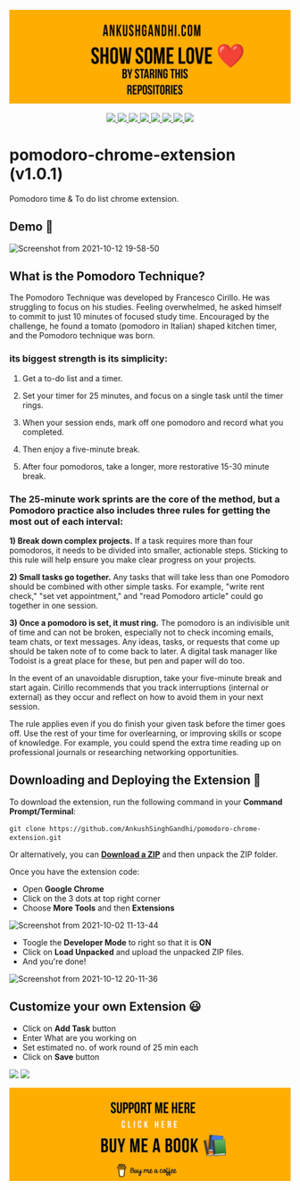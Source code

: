 <a href="https://www.buymeacoffee.com/ankushsingh"><img src="header.jpg"></a>

<p align="center">
  <a href="https://ankushsinghgandhi.github.io">
    <img src="https://img.shields.io/badge/Website-3b5998?style=flat-square&logo=google-chrome&logoColor=white" />
  </a>
  <a href="http://twitter.com/ankushsgandhi">
    <img src="https://img.shields.io/badge/-Twitter-blue?style=flat-square&logo=twitter&logoColor=white" />
  </a>
   <a href="https://www.linkedin.com/in/ankush-singh-gandhi-2487771aa/">
    <img src="https://img.shields.io/badge/-LinkedIn-0e76a8?style=flat-square&logo=Linkedin&logoColor=white" />
  </a>
  <a href="https://dev.to/@ankushsinghgandhi">
    <img src="https://img.shields.io/badge/-Dev.to-grey?style=flat-square&logo=dev.to&logoColor=white"/>
  </a>
  <a href="https://stackoverflow.com/users/13790266/ankush-singh">
    <img src="https://img.shields.io/badge/-Stackoverflow-orange?style=flat-square&logo=stackoverflow&logoColor=white"/>
  </a>
  <a href="https://leetcode.com/ankushsinghgandhi/">
    <img src="https://img.shields.io/badge/-Leetcode-yellow?style=flat-square&logo=Leetcode&logoColor=white"/>
  </a>
    <a href="https://www.hackerrank.com/ankushsgandhi">
    <img src="https://img.shields.io/badge/-HackerRank-green?style=flat-square&logo=Hackerrank&logoColor=white"/>
  </a>
    <a href="https://www.hackerearth.com/@bhanusinghank">
    <img src="https://img.shields.io/badge/-Hackerearth-purple?style=flat-square&logo=Hackerearth&logoColor=white"/>
  </a>
</p>

# pomodoro-chrome-extension (v1.0.1)
Pomodoro time & To do list chrome extension.

## Demo :purple_heart:

![Screenshot from 2021-10-12 19-58-50](https://user-images.githubusercontent.com/55637484/136977309-28dfd6e6-2d5f-4438-b629-c9074e75c069.png)

## What is the Pomodoro Technique?
The Pomodoro Technique was developed by Francesco Cirillo. He was struggling to focus on his studies. Feeling overwhelmed, he asked himself to commit to just 10 minutes of focused study time. Encouraged by the challenge, he found a tomato (pomodoro in Italian) shaped kitchen timer, and the Pomodoro technique was born.

### its biggest strength is its simplicity:

1) Get a to-do list and a timer.

2) Set your timer for 25 minutes, and focus on a single task until the timer rings.

3) When your session ends, mark off one pomodoro and record what you completed.

5) Then enjoy a five-minute break.

6) After four pomodoros, take a longer, more restorative 15-30 minute break.

### The 25-minute work sprints are the core of the method, but a Pomodoro practice also includes three rules for getting the most out of each interval:

<b>1) Break down complex projects.</b> If a task requires more than four pomodoros, it needs to be divided into smaller, actionable steps. Sticking to this rule will help ensure you make clear progress on your projects.

<b>2) Small tasks go together.</b> Any tasks that will take less than one Pomodoro should be combined with other simple tasks. For example, "write rent check," "set vet appointment," and "read Pomodoro article" could go together in one session.

<b>3) Once a pomodoro is set, it must ring.</b> The pomodoro is an indivisible unit of time and can not be broken, especially not to check incoming emails, team chats, or text messages. Any ideas, tasks, or requests that come up should be taken note of to come back to later. A digital task manager like Todoist is a great place for these, but pen and paper will do too.

In the event of an unavoidable disruption, take your five-minute break and start again. Cirillo recommends that you track interruptions (internal or external) as they occur and reflect on how to avoid them in your next session.

The rule applies even if you do finish your given task before the timer goes off. Use the rest of your time for overlearning, or improving skills or scope of knowledge. For example, you could spend the extra time reading up on professional journals or researching networking opportunities.


## Downloading and Deploying the Extension :eyes:

To download the extension, run the following command in your __Command Prompt/Terminal__:

```
git clone https://github.com/AnkushSinghGandhi/pomodoro-chrome-extension.git
```

Or alternatively, you can [__Download a ZIP__](https://github.com/AnkushSinghGandhi/pomodoro-chrome-extension/archive/refs/heads/main.zip) and then unpack the ZIP folder.

Once you have the extension code:

* Open __Google Chrome__
* Click on the 3 dots at top right corner
* Choose __More Tools__ and then __Extensions__

![Screenshot from 2021-10-02 11-13-44](https://user-images.githubusercontent.com/55637484/135705139-dad510e2-6109-46f5-acaa-1b82da1fc5bb.png)

* Toogle the __Developer Mode__ to right so that it is __ON__ 
* Click on __Load Unpacked__ and upload the unpacked ZIP files.
* And you're done! 

![Screenshot from 2021-10-12 20-11-36](https://user-images.githubusercontent.com/55637484/136977783-5a3c7c02-a543-46ad-9ea2-f1a153d7793f.png)


## Customize your own Extension :smiley:

* Click on __Add Task__ button
* Enter What are you working on
* Set estimated no. of work round of 25 min each
* Click on __Save__ button

<p><img src="https://user-images.githubusercontent.com/55637484/136978282-25a80ede-3b47-4467-9e11-5aa0cd62440c.png"> <img src="https://user-images.githubusercontent.com/55637484/136978396-82d61708-8fbe-4bd9-b96b-a4c0925bc531.png"></p>
  
<a href="https://www.buymeacoffee.com/ankushsingh"><img src="footer.jpg"></a>

